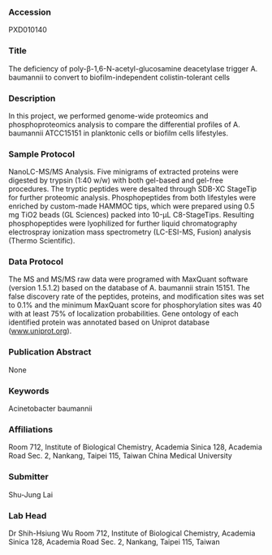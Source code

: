 ### Accession
PXD010140

### Title
The deficiency of poly-β-1,6-N-acetyl-glucosamine deacetylase trigger A. baumannii to convert to biofilm-independent colistin-tolerant cells

### Description
In this project, we performed genome-wide proteomics and phosphoproteomics analysis to compare the differential profiles of A. baumannii ATCC15151 in planktonic cells or biofilm cells lifestyles.

### Sample Protocol
NanoLC-MS/MS Analysis. Five minigrams of extracted proteins were digested by trypsin (1:40 w/w) with both gel-based and gel-free procedures. The tryptic peptides were desalted through SDB-XC StageTip for further proteomic analysis. Phosphopeptides from both lifestyles were enriched by custom-made HAMMOC tips, which were prepared using 0.5 mg TiO2 beads (GL Sciences) packed into 10-μL C8-StageTips. Resulting phosphopeptides were lyophilized for further liquid chromatography electrospray ionization mass spectrometry (LC-ESI-MS, Fusion) analysis (Thermo Scientific).

### Data Protocol
The MS and MS/MS raw data were programed with MaxQuant software (version 1.5.1.2) based on the database of A. baumannii strain 15151. The false discovery rate of the peptides, proteins, and modification sites was set to 0.1% and the minimum MaxQuant score for phosphorylation sites was 40 with at least 75% of localization probabilities. Gene ontology of each identified protein was annotated based on Uniprot database (www.uniprot.org).

### Publication Abstract
None

### Keywords
Acinetobacter baumannii

### Affiliations
Room 712, Institute of Biological Chemistry, Academia Sinica  128, Academia Road Sec. 2, Nankang, Taipei 115, Taiwan
China Medical University

### Submitter
Shu-Jung Lai

### Lab Head
Dr Shih-Hsiung Wu
Room 712, Institute of Biological Chemistry, Academia Sinica  128, Academia Road Sec. 2, Nankang, Taipei 115, Taiwan


